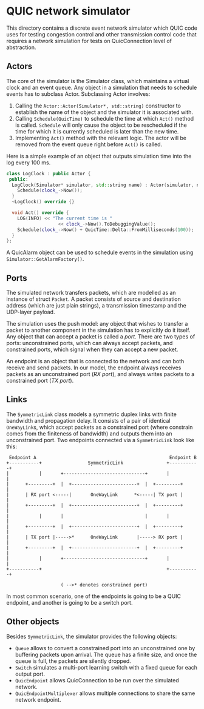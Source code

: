 # QUIC network simulator

This directory contains a discrete event network simulator which QUIC code uses
for testing congestion control and other transmission control code that requires
a network simulation for tests on QuicConnection level of abstraction.

## Actors

The core of the simulator is the Simulator class, which maintains a virtual
clock and an event queue. Any object in a simulation that needs to schedule
events has to subclass Actor. Subclassing Actor involves:

1.  Calling the `Actor::Actor(Simulator*, std::string)` constructor to establish
    the name of the object and the simulator it is associated with.
2.  Calling `Schedule(QuicTime)` to schedule the time at which `Act()` method is
    called. `Schedule` will only cause the object to be rescheduled if the time
    for which it is currently scheduled is later than the new time.
3.  Implementing `Act()` method with the relevant logic. The actor will be
    removed from the event queue right before `Act()` is called.

Here is a simple example of an object that outputs simulation time into the log
every 100 ms.

```c++
class LogClock : public Actor {
 public:
  LogClock(Simulator* simulator, std::string name) : Actor(simulator, name) {
    Schedule(clock_->Now());
  }
  ~LogClock() override {}

  void Act() override {
    LOG(INFO) << "The current time is "
                   << clock_->Now().ToDebuggingValue();
    Schedule(clock_->Now() + QuicTime::Delta::FromMilliseconds(100));
  }
};
```

A QuicAlarm object can be used to schedule events in the simulation using
`Simulator::GetAlarmFactory()`.

## Ports

The simulated network transfers packets, which are modelled as an instance of
struct `Packet`. A packet consists of source and destination address (which are
just plain strings), a transmission timestamp and the UDP-layer payload.

The simulation uses the push model: any object that wishes to transfer a packet
to another component in the simulation has to explicitly do it itself. Any
object that can accept a packet is called a *port*. There are two types of
ports: unconstrained ports, which can always accept packets, and constrained
ports, which signal when they can accept a new packet.

An endpoint is an object that is connected to the network and can both receive
and send packets. In our model, the endpoint always receives packets as an
unconstrained port (*RX port*), and always writes packets to a constrained port
(*TX port*).

## Links

The `SymmetricLink` class models a symmetric duplex links with finite bandwidth
and propagation delay. It consists of a pair of identical `OneWayLink`s, which
accept packets as a constrained port (where constrain comes from the finiteness
of bandwidth) and outputs them into an unconstrained port. Two endpoints
connected via a `SymmetricLink` look like this:

```none
 Endpoint A                                                 Endpoint B
+-----------+                 SymmetricLink                +-----------+
|           |       +------------------------------+       |           |
|      +---------+  |  +------------------------+  |  +---------+      |
|      | RX port <-----|       OneWayLink      *<-----| TX port |      |
|      +---------+  |  +------------------------+  |  +---------+      |
|           |       |                              |       |           |
|      +---------+  |  +------------------------+  |  +---------+      |
|      | TX port |----->*      OneWayLink       |-----> RX port |      |
|      +---------+  |  +------------------------+  |  +---------+      |
|           |       +------------------------------+       |           |
+-----------+                                              +-----------+

                    ( -->* denotes constrained port)
```

In most common scenario, one of the endpoints is going to be a QUIC endpoint,
and another is going to be a switch port.

## Other objects

Besides `SymmetricLink`, the simulator provides the following objects:

*   `Queue` allows to convert a constrained port into an unconstrained one by
    buffering packets upon arrival. The queue has a finite size, and once the
    queue is full, the packets are silently dropped.
*   `Switch` simulates a multi-port learning switch with a fixed queue for each
    output port.
*   `QuicEndpoint` allows QuicConnection to be run over the simulated network.
*   `QuicEndpointMultiplexer` allows multiple connections to share the same
    network endpoint.
